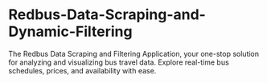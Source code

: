 # Redbus-Data-Scraping-and-Dynamic-Filtering
The Redbus Data Scraping and Filtering Application, your one-stop solution for analyzing and visualizing bus travel data. Explore real-time bus schedules, prices, and availability with ease.
